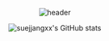 

<div align='center'>
  
  ![header](https://capsule-render.vercel.app/api?type=Waving&color=auto&height=300&section=header&text=Sue%20Yoon%20GitHub&fontSize=80&animation=blinkfontColor=111111)

  ![suejjangxx's GitHub stats](https://github-readme-stats.vercel.app/api?username=suejjangxx&count_private=true&show_icons=true)

</div>
